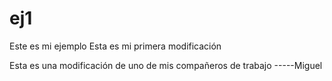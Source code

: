 # ej1
Este es mi ejemplo
Esta es mi primera modificación



Esta es una modificación de uno de mis compañeros de trabajo -----Miguel
